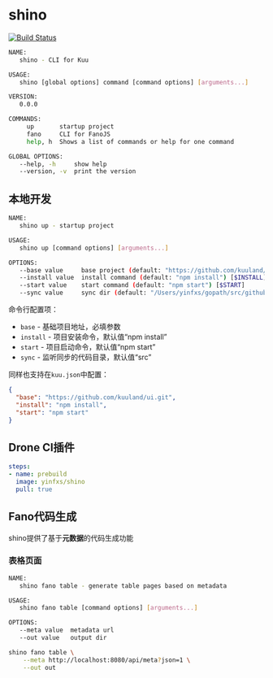 # shino

[![Build Status](https://travis-ci.org/kuuland/shino.svg?branch=master)](https://travis-ci.org/kuuland/shino)

```sh
NAME:
   shino - CLI for Kuu

USAGE:
   shino [global options] command [command options] [arguments...]

VERSION:
   0.0.0

COMMANDS:
     up       startup project
     fano     CLI for FanoJS
     help, h  Shows a list of commands or help for one command

GLOBAL OPTIONS:
   --help, -h     show help
   --version, -v  print the version
```

## 本地开发

```sh
NAME:
   shino up - startup project

USAGE:
   shino up [command options] [arguments...]

OPTIONS:
   --base value     base project (default: "https://github.com/kuuland/ui.git") [$BASE]
   --install value  install command (default: "npm install") [$INSTALL]
   --start value    start command (default: "npm start") [$START]
   --sync value     sync dir (default: "/Users/yinfxs/gopath/src/github.com/kuuland/shino") [$SYNC]
```

命令行配置项：

- `base` - 基础项目地址，必填参数
- `install` - 项目安装命令，默认值“npm install”
- `start` - 项目启动命令，默认值“npm start”
- `sync` - 监听同步的代码目录，默认值“src”

同样也支持在`kuu.json`中配置：

```json
{
  "base": "https://github.com/kuuland/ui.git",
  "install": "npm install",
  "start": "npm start"
}
```

## Drone CI插件

```yaml
steps:
- name: prebuild  
  image: yinfxs/shino
  pull: true
```

## Fano代码生成

shino提供了基于**元数据**的代码生成功能

### 表格页面

```sh
NAME:
   shino fano table - generate table pages based on metadata

USAGE:
   shino fano table [command options] [arguments...]

OPTIONS:
   --meta value  metadata url
   --out value   output dir
```

```sh
shino fano table \
    --meta http://localhost:8080/api/meta?json=1 \
    --out out
```